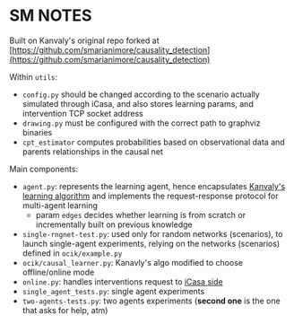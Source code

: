# SM NOTES

Built on Kanvaly's original repo forked at [https://github.com/smarianimore/causality_detection](https://github.com/smarianimore/causality_detection)

Within `utils`:
 - `config.py` should be changed according to the scenario actually simulated through iCasa, and also stores learning params, and intervention TCP socket address
 - `drawing.py` must be configured with the correct path to graphviz binaries
 - `cpt_estimator` computes probabilities based on observational data and parents relationships in the causal net

Main components:
 - `agent.py`: represents the learning agent, hence encapsulates [Kanvaly's learning algorithm](https://github.com/smarianimore/causality_detection) and implements the request-response protocol for multi-agent learning
   - param `edges` decides whether learning is from scratch or incrementally built on previous knowledge
 - `single-rngnet-test.py`: used only for random networks (scenarios), to launch single-agent experiments, relying on the networks (scenarios) defined in `ocik/example.py`
 - `ocik/causal_learner.py`: Kanavly's algo modified to choose offline/online mode
 - `online.py`: handles interventions request to [iCasa side](https://github.com/smarianimore/iCasa)
 - `single_agent_tests.py`: single agent experiments
 - `two-agents-tests.py`: two agents experiments (**second one** is the one that asks for help, atm)
